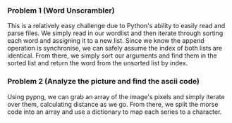 ### Problem 1 (Word Unscrambler)
This is a relatively easy challenge due to Python's ability to easily read and parse files. We simply read in our wordlist and then iterate through sorting each word and assigning it to a new list. Since we know the append operation is synchronise, we can safely assume the index of both lists are identical. From there, we simply sort our arguments and find them in the sorted list and return the word from the unsorted list by index.

### Problem 2 (Analyze the picture and find the ascii code)
Using pypng, we can grab an array of the image's pixels and simply iterate over them, calculating distance as we go. From there, we split the morse code into an array and use a dictionary to map each series to a character.

